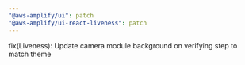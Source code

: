 ```yaml
---
"@aws-amplify/ui": patch
"@aws-amplify/ui-react-liveness": patch
---
```


fix(Liveness): Update camera module background on verifying step to match theme
